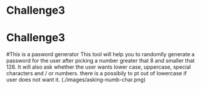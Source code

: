 # Challenge3
# Challenge3
#This is a pasword generator
This tool will help you to randomlly generate a password for the user after picking a number  greater that 8 and smaller that 128.
It will also ask whether the user wants lower case, uppercase, special characters and / or numbers.
there is a possibily to pt out of lowercase if user does not want it.
(./images/asking-numb-char.png)
